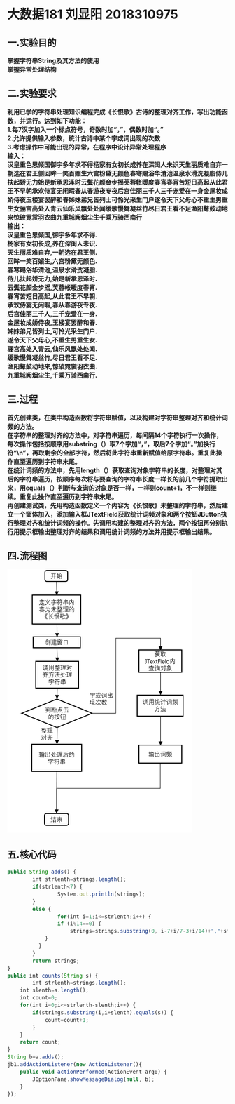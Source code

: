 # 大数据181 刘显阳 2018310975  
## 一.实验目的  
**掌握字符串String及其方法的使用  
掌握异常处理结构**  
## 二.实验要求  
**利用已学的字符串处理知识编程完成《长恨歌》古诗的整理对齐工作，写出功能函数，并运行。达到如下功能：  
1.每7汉字加入一个标点符号，奇数时加“，”，偶数时加“。”  
2.允许提供输入参数，统计古诗中某个字或词出现的次数  
3.考虑操作中可能出现的异常，在程序中设计异常处理程序  
输入：  
汉皇重色思倾国御宇多年求不得杨家有女初长成养在深闺人未识天生丽质难自弃一朝选在君王侧回眸一笑百媚生六宫粉黛无颜色春寒赐浴华清池温泉水滑洗凝脂侍儿扶起娇无力始是新承恩泽时云鬓花颜金步摇芙蓉帐暖度春宵春宵苦短日高起从此君王不早朝承欢侍宴无闲暇春从春游夜专夜后宫佳丽三千人三千宠爱在一身金屋妆成娇侍夜玉楼宴罢醉和春姊妹弟兄皆列士可怜光采生门户遂令天下父母心不重生男重生女骊宫高处入青云仙乐风飘处处闻缓歌慢舞凝丝竹尽日君王看不足渔阳鼙鼓动地来惊破霓裳羽衣曲九重城阙烟尘生千乘万骑西南行  
输出：  
汉皇重色思倾国,御宇多年求不得.  
杨家有女初长成,养在深闺人未识.  
天生丽质难自弃,一朝选在君王侧.  
回眸一笑百媚生,六宫粉黛无颜色.  
春寒赐浴华清池,温泉水滑洗凝脂.  
侍儿扶起娇无力,始是新承恩泽时.  
云鬓花颜金步摇,芙蓉帐暖度春宵.  
春宵苦短日高起,从此君王不早朝.  
承欢侍宴无闲暇,春从春游夜专夜.  
后宫佳丽三千人,三千宠爱在一身.  
金屋妆成娇侍夜,玉楼宴罢醉和春.  
姊妹弟兄皆列士,可怜光采生门户.  
遂令天下父母心,不重生男重生女.  
骊宫高处入青云,仙乐风飘处处闻.  
缓歌慢舞凝丝竹,尽日君王看不足.  
渔阳鼙鼓动地来,惊破霓裳羽衣曲.  
九重城阙烟尘生,千乘万骑西南行.**  
## 三.过程  
**首先创建类，在类中构造函数将字符串赋值，以及构建对字符串整理对齐和统计词频的方法。  
在字符串的整理对齐的方法中，对字符串遍历，每间隔14个字符执行一次操作，每次操作包括按顺序用substring（）取7个字加“，”，取后7个字加“。”加换行符“\n”，再取剩余的全部字符，然后将此字符串重新赋值给原字符串。重复此操作直至遍历到字符串末尾。  
在统计词频的方法中，先用length（）获取查询对象字符串的长度，对整理对其后的字符串遍历，按顺序每次将与要查询的字符串长度一样长的前几个字符提取出来，用equals（）判断与查询的对象是否一样，一样则count+1，不一样则继续。重复此操作直至遍历到字符串末尾。  
再创建测试类，先用构造函数定义一个内容为《长恨歌》未整理的字符串，然后建立一个窗体加入，添加输入框JTextField获取统计词频对象和两个按钮JButton执行整理对齐和统计词频的操作。先调用构建的整理对齐的方法，两个按钮再分别执行用提示框输出整理对齐的结果和调用统计词频的方法并用提示框输出结果。**  
## 四.流程图  
![image](https://github.com/1348372749/java/blob/master/images/%E6%B5%81%E7%A8%8B%E5%9B%BE.png)  
## 五.核心代码  
```javascript  
public String adds() {  
        int strlenth=strings.length();  
        if(strlenth<7) {
                System.out.println(strings);  
        }  
        else {  
    	        for(int i=1;i<=strlenth;i++) {  
      	        if (i%14==0) {  
        	        strings=strings.substring(0, i-7+i/7-3+i/14)+","+strings.substring(i-7+i/7-3+i/14,i+i/7-3+i/14)+"."+"\n"+strings.substring(i+i/7-3+i/14,strlenth+i/7-3+i/14);  
            }  
          }  
        }  
        return strings;  
}  
public int counts(String s) {
        int strlenth=strings.length();
	int slenth=s.length();
	int count=0;
	for(int i=0;i<=strlenth-slenth;i++) {
		if(strings.substring(i,i+slenth).equals(s)) {
			count=count+1;
		}
	}
	return count;
}
String b=a.adds();
jb1.addActionListener(new ActionListener(){
	public void actionPerformed(ActionEvent arg0) {
		JOptionPane.showMessageDialog(null, b);
	}
});
```
